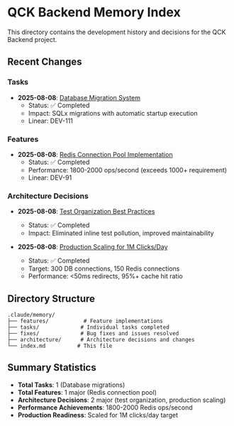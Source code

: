 # QCK Backend Memory Index

This directory contains the development history and decisions for the QCK Backend project.

## Recent Changes

### Tasks
- **2025-08-08**: [Database Migration System](tasks/2025-08-08-database-migration-system.md)
  - Status: ✅ Completed
  - Impact: SQLx migrations with automatic startup execution
  - Linear: DEV-111

### Features
- **2025-08-08**: [Redis Connection Pool Implementation](features/2025-08-08-redis-connection-pool.md)
  - Status: ✅ Completed
  - Performance: 1800-2000 ops/second (exceeds 1000+ requirement)
  - Linear: DEV-91

### Architecture Decisions
- **2025-08-08**: [Test Organization Best Practices](architecture/2025-08-08-test-organization-best-practices.md)
  - Status: ✅ Completed  
  - Impact: Eliminated inline test pollution, improved maintainability

- **2025-08-08**: [Production Scaling for 1M Clicks/Day](architecture/2025-08-08-production-scaling-1m-clicks.md)
  - Status: ✅ Completed
  - Target: 300 DB connections, 150 Redis connections
  - Performance: <50ms redirects, 95%+ cache hit ratio

## Directory Structure
```
.claude/memory/
├── features/           # Feature implementations
├── tasks/             # Individual tasks completed  
├── fixes/             # Bug fixes and issues resolved
├── architecture/      # Architecture decisions and changes
└── index.md          # This file
```

## Summary Statistics
- **Total Tasks**: 1 (Database migrations)
- **Total Features**: 1 major (Redis connection pool)
- **Architecture Decisions**: 2 major (test organization, production scaling)
- **Performance Achievements**: 1800-2000 Redis ops/second
- **Production Readiness**: Scaled for 1M clicks/day target